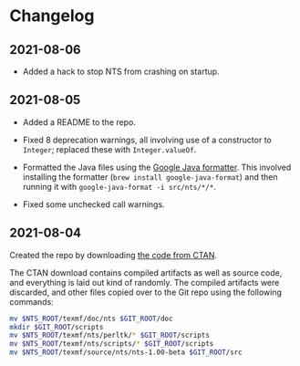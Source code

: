 # Changelog

## 2021-08-06

- Added a hack to stop NTS from crashing on startup.

## 2021-08-05

- Added a README to the repo.

- Fixed 8 deprecation warnings, all involving use of a constructor to `Integer`;
    replaced these with `Integer.valueOf`.

- Formatted the Java files using the [Google Java formatter](https://github.com/google/google-java-format).
    This involved installing the formatter (`brew install google-java-format`) and then running it
    with `google-java-format -i src/nts/*/*`.

- Fixed some unchecked call warnings.

## 2021-08-04

Created the repo by downloading [the code from CTAN](https://ctan.org/tex-archive/systems/nts?lang=en).

The CTAN download contains compiled artifacts as well as source code, and everything is laid out
    kind of randomly.
The compiled artifacts were discarded, and other files copied over to the Git repo using the following commands:

```sh
mv $NTS_ROOT/texmf/doc/nts $GIT_ROOT/doc        
mkdir $GIT_ROOT/scripts
mv $NTS_ROOT/texmf/nts/perltk/* $GIT_ROOT/scripts
mv $NTS_ROOT/texmf/nts/scripts/* $GIT_ROOT/scripts
mv $NTS_ROOT/texmf/source/nts/nts-1.00-beta $GIT_ROOT/src
```
